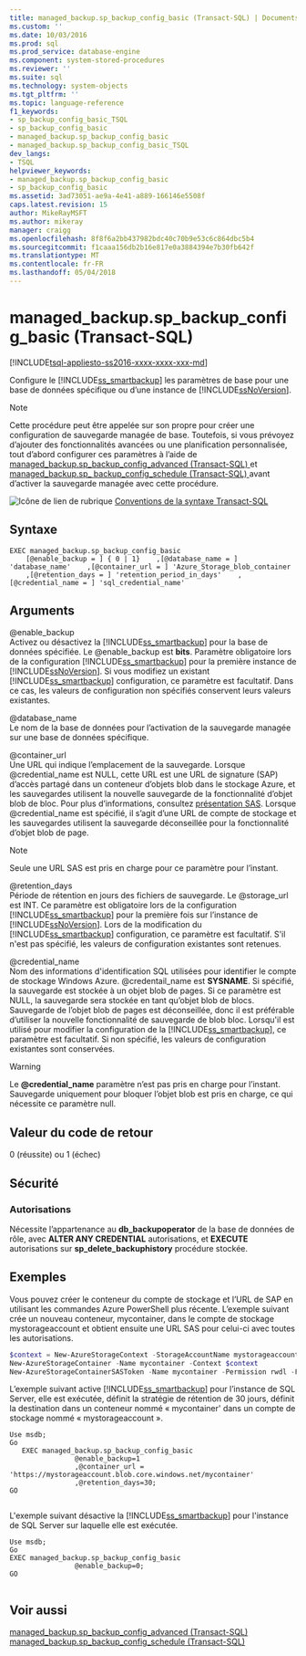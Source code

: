 ```yaml
---
title: managed_backup.sp_backup_config_basic (Transact-SQL) | Documents Microsoft
ms.custom: ''
ms.date: 10/03/2016
ms.prod: sql
ms.prod_service: database-engine
ms.component: system-stored-procedures
ms.reviewer: ''
ms.suite: sql
ms.technology: system-objects
ms.tgt_pltfrm: ''
ms.topic: language-reference
f1_keywords:
- sp_backup_config_basic_TSQL
- sp_backup_config_basic
- managed_backup.sp_backup_config_basic
- managed_backup.sp_backup_config_basic_TSQL
dev_langs:
- TSQL
helpviewer_keywords:
- managed_backup.sp_backup_config_basic
- sp_backup_config_basic
ms.assetid: 3ad73051-ae9a-4e41-a889-166146e5508f
caps.latest.revision: 15
author: MikeRayMSFT
ms.author: mikeray
manager: craigg
ms.openlocfilehash: 8f8f6a2bb437982bdc40c70b9e53c6c864dbc5b4
ms.sourcegitcommit: f1caaa156db2b16e817e0a3884394e7b30fb642f
ms.translationtype: MT
ms.contentlocale: fr-FR
ms.lasthandoff: 05/04/2018
---
```

# <a name="managedbackupspbackupconfigbasic-transact-sql"></a>managed_backup.sp_backup_config_basic (Transact-SQL)
[!INCLUDE[tsql-appliesto-ss2016-xxxx-xxxx-xxx-md](../../includes/tsql-appliesto-ss2016-xxxx-xxxx-xxx-md.md)]

  Configure le [!INCLUDE[ss_smartbackup](../../includes/ss-smartbackup-md.md)] les paramètres de base pour une base de données spécifique ou d’une instance de [!INCLUDE[ssNoVersion](../../includes/ssnoversion-md.md)].  
  
> [!NOTE]  
>  Cette procédure peut être appelée sur son propre pour créer une configuration de sauvegarde managée de base. Toutefois, si vous prévoyez d’ajouter des fonctionnalités avancées ou une planification personnalisée, tout d’abord configurer ces paramètres à l’aide de [managed_backup.sp_backup_config_advanced &#40;Transact-SQL&#41; ](../../relational-databases/system-stored-procedures/managed-backup-sp-backup-config-advanced-transact-sql.md) et [managed_backup.sp_ backup_config_schedule &#40;Transact-SQL&#41; ](../../relational-databases/system-stored-procedures/managed-backup-sp-backup-config-schedule-transact-sql.md) avant d’activer la sauvegarde managée avec cette procédure.  
   
 ![Icône de lien de rubrique](../../database-engine/configure-windows/media/topic-link.gif "Icône lien de rubrique") [Conventions de la syntaxe Transact-SQL](../../t-sql/language-elements/transact-sql-syntax-conventions-transact-sql.md)  
  
## <a name="syntax"></a>Syntaxe  
  
```Transact-SQL   
EXEC managed_backup.sp_backup_config_basic  
    [@enable_backup = ] { 0 | 1}    ,[@database_name = ] 'database_name'    ,[@container_url = ] 'Azure_Storage_blob_container  
    ,[@retention_days = ] 'retention_period_in_days'    ,[@credential_name = ] 'sql_credential_name'  
```  
  
##  <a name="Arguments"></a> Arguments  
 @enable_backup  
 Activez ou désactivez la [!INCLUDE[ss_smartbackup](../../includes/ss-smartbackup-md.md)] pour la base de données spécifiée. Le @enable_backup est **bits**. Paramètre obligatoire lors de la configuration [!INCLUDE[ss_smartbackup](../../includes/ss-smartbackup-md.md)] pour la première instance de [!INCLUDE[ssNoVersion](../../includes/ssnoversion-md.md)]. Si vous modifiez un existant [!INCLUDE[ss_smartbackup](../../includes/ss-smartbackup-md.md)] configuration, ce paramètre est facultatif. Dans ce cas, les valeurs de configuration non spécifiés conservent leurs valeurs existantes.  
  
 @database_name  
 Le nom de la base de données pour l’activation de la sauvegarde managée sur une base de données spécifique.  
  
 @container_url  
 Une URL qui indique l’emplacement de la sauvegarde. Lorsque @credential_name est NULL, cette URL est une URL de signature (SAP) d’accès partagé dans un conteneur d’objets blob dans le stockage Azure, et les sauvegardes utilisent la nouvelle sauvegarde de la fonctionnalité d’objet blob de bloc. Pour plus d’informations, consultez [présentation SAS](http://azure.microsoft.com/documentation/articles/storage-dotnet-shared-access-signature-part-1/). Lorsque @credential_name est spécifié, il s’agit d’une URL de compte de stockage et les sauvegardes utilisent la sauvegarde déconseillée pour la fonctionnalité d’objet blob de page.  
  
> [!NOTE]  
>  Seule une URL SAS est pris en charge pour ce paramètre pour l’instant.  
  
 @retention_days  
 Période de rétention en jours des fichiers de sauvegarde. Le @storage_url est INT. Ce paramètre est obligatoire lors de la configuration [!INCLUDE[ss_smartbackup](../../includes/ss-smartbackup-md.md)] pour la première fois sur l’instance de [!INCLUDE[ssNoVersion](../../includes/ssnoversion-md.md)]. Lors de la modification du [!INCLUDE[ss_smartbackup](../../includes/ss-smartbackup-md.md)] configuration, ce paramètre est facultatif. S'il n'est pas spécifié, les valeurs de configuration existantes sont retenues.  
  
 @credential_name  
 Nom des informations d'identification SQL utilisées pour identifier le compte de stockage Windows Azure. @credentail_name est **SYSNAME**. Si spécifié, la sauvegarde est stockée à un objet blob de pages. Si ce paramètre est NULL, la sauvegarde sera stockée en tant qu’objet blob de blocs. Sauvegarde de l’objet blob de pages est déconseillée, donc il est préférable d’utiliser la nouvelle fonctionnalité de sauvegarde de blob bloc. Lorsqu'il est utilisé pour modifier la configuration de la [!INCLUDE[ss_smartbackup](../../includes/ss-smartbackup-md.md)], ce paramètre est facultatif. Si non spécifié, les valeurs de configuration existantes sont conservées.  
  
> [!WARNING]  
>  Le **@credential_name** paramètre n’est pas pris en charge pour l’instant. Sauvegarde uniquement pour bloquer l’objet blob est pris en charge, ce qui nécessite ce paramètre null.  
  
## <a name="return-code-value"></a>Valeur du code de retour  
 0 (réussite) ou 1 (échec)  
  
## <a name="security"></a>Sécurité  
  
### <a name="permissions"></a>Autorisations  
 Nécessite l’appartenance au **db_backupoperator** de la base de données de rôle, avec **ALTER ANY CREDENTIAL** autorisations, et **EXECUTE** autorisations sur **sp_delete_backuphistory** procédure stockée.  
  
## <a name="examples"></a>Exemples  
 Vous pouvez créer le conteneur du compte de stockage et l’URL de SAP en utilisant les commandes Azure PowerShell plus récente. L’exemple suivant crée un nouveau conteneur, mycontainer, dans le compte de stockage mystorageaccount et obtient ensuite une URL SAS pour celui-ci avec toutes les autorisations.  
  
```powershell  
$context = New-AzureStorageContext -StorageAccountName mystorageaccount -StorageAccountKey (Get-AzureStorageKey -StorageAccountName mystorageaccount).Primary  
New-AzureStorageContainer -Name mycontainer -Context $context  
New-AzureStorageContainerSASToken -Name mycontainer -Permission rwdl -FullUri -Context $context  
```  
  
 L’exemple suivant active [!INCLUDE[ss_smartbackup](../../includes/ss-smartbackup-md.md)] pour l’instance de SQL Server, elle est exécutée, définit la stratégie de rétention de 30 jours, définit la destination dans un conteneur nommé « mycontainer' dans un compte de stockage nommé « mystorageaccount ».  
  
```Transact-SQL 
Use msdb;  
Go  
   EXEC managed_backup.sp_backup_config_basic  
                @enable_backup=1  
                ,@container_url = 'https://mystorageaccount.blob.core.windows.net/mycontainer'  
                ,@retention_days=30;   
GO  
  
```
  
 L'exemple suivant désactive la [!INCLUDE[ss_smartbackup](../../includes/ss-smartbackup-md.md)] pour l'instance de SQL Server sur laquelle elle est exécutée.  
  
```Transact-SQL  
Use msdb;  
Go  
EXEC managed_backup.sp_backup_config_basic  
                @enable_backup=0;  
GO  
  
```  
  
## <a name="see-also"></a>Voir aussi  
 [managed_backup.sp_backup_config_advanced &#40;Transact-SQL&#41;](../../relational-databases/system-stored-procedures/managed-backup-sp-backup-config-advanced-transact-sql.md)   
 [managed_backup.sp_backup_config_schedule &#40;Transact-SQL&#41;](../../relational-databases/system-stored-procedures/managed-backup-sp-backup-config-schedule-transact-sql.md)  
  
  

